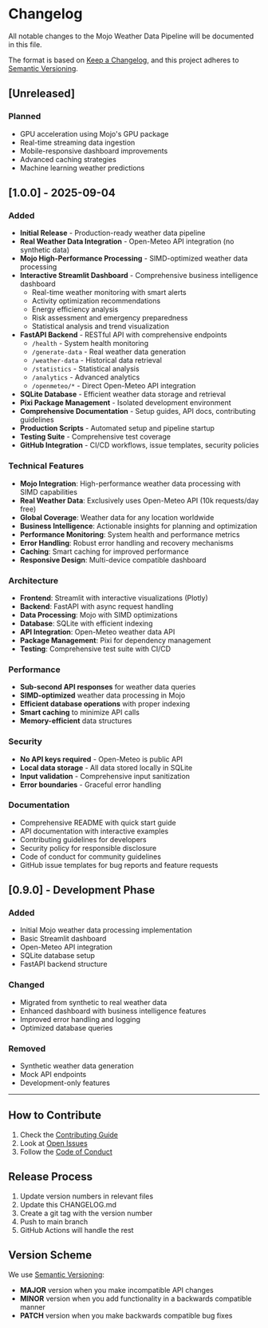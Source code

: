 # Changelog

All notable changes to the Mojo Weather Data Pipeline will be documented in this file.

The format is based on [Keep a Changelog](https://keepachangelog.com/en/1.0.0/),
and this project adheres to [Semantic Versioning](https://semver.org/spec/v2.0.0.html).

## [Unreleased]

### Planned
- GPU acceleration using Mojo's GPU package
- Real-time streaming data ingestion
- Mobile-responsive dashboard improvements
- Advanced caching strategies
- Machine learning weather predictions

## [1.0.0] - 2025-09-04

### Added
- **Initial Release** - Production-ready weather data pipeline
- **Real Weather Data Integration** - Open-Meteo API integration (no synthetic data)
- **Mojo High-Performance Processing** - SIMD-optimized weather data processing
- **Interactive Streamlit Dashboard** - Comprehensive business intelligence dashboard
  - Real-time weather monitoring with smart alerts
  - Activity optimization recommendations
  - Energy efficiency analysis
  - Risk assessment and emergency preparedness
  - Statistical analysis and trend visualization
- **FastAPI Backend** - RESTful API with comprehensive endpoints
  - `/health` - System health monitoring
  - `/generate-data` - Real weather data generation
  - `/weather-data` - Historical data retrieval
  - `/statistics` - Statistical analysis
  - `/analytics` - Advanced analytics
  - `/openmeteo/*` - Direct Open-Meteo API integration
- **SQLite Database** - Efficient weather data storage and retrieval
- **Pixi Package Management** - Isolated development environment
- **Comprehensive Documentation** - Setup guides, API docs, contributing guidelines
- **Production Scripts** - Automated setup and pipeline startup
- **Testing Suite** - Comprehensive test coverage
- **GitHub Integration** - CI/CD workflows, issue templates, security policies

### Technical Features
- **Mojo Integration**: High-performance weather data processing with SIMD capabilities
- **Real Weather Data**: Exclusively uses Open-Meteo API (10k requests/day free)
- **Global Coverage**: Weather data for any location worldwide
- **Business Intelligence**: Actionable insights for planning and optimization
- **Performance Monitoring**: System health and performance metrics
- **Error Handling**: Robust error handling and recovery mechanisms
- **Caching**: Smart caching for improved performance
- **Responsive Design**: Multi-device compatible dashboard

### Architecture
- **Frontend**: Streamlit with interactive visualizations (Plotly)
- **Backend**: FastAPI with async request handling
- **Data Processing**: Mojo with SIMD optimizations
- **Database**: SQLite with efficient indexing
- **API Integration**: Open-Meteo weather data API
- **Package Management**: Pixi for dependency management
- **Testing**: Comprehensive test suite with CI/CD

### Performance
- **Sub-second API responses** for weather data queries
- **SIMD-optimized** weather data processing in Mojo
- **Efficient database operations** with proper indexing
- **Smart caching** to minimize API calls
- **Memory-efficient** data structures

### Security
- **No API keys required** - Open-Meteo is public API
- **Local data storage** - All data stored locally in SQLite
- **Input validation** - Comprehensive input sanitization
- **Error boundaries** - Graceful error handling

### Documentation
- Comprehensive README with quick start guide
- API documentation with interactive examples
- Contributing guidelines for developers
- Security policy for responsible disclosure
- Code of conduct for community guidelines
- GitHub issue templates for bug reports and feature requests

## [0.9.0] - Development Phase

### Added
- Initial Mojo weather data processing implementation
- Basic Streamlit dashboard
- Open-Meteo API integration
- SQLite database setup
- FastAPI backend structure

### Changed
- Migrated from synthetic to real weather data
- Enhanced dashboard with business intelligence features
- Improved error handling and logging
- Optimized database queries

### Removed
- Synthetic weather data generation
- Mock API endpoints
- Development-only features

---

## How to Contribute

1. Check the [Contributing Guide](CONTRIBUTING.md)
2. Look at [Open Issues](https://github.com/YOUR_USERNAME/mojo-weather-pipeline/issues)
3. Follow the [Code of Conduct](CODE_OF_CONDUCT.md)

## Release Process

1. Update version numbers in relevant files
2. Update this CHANGELOG.md
3. Create a git tag with the version number
4. Push to main branch
5. GitHub Actions will handle the rest

## Version Scheme

We use [Semantic Versioning](https://semver.org/):

- **MAJOR** version when you make incompatible API changes
- **MINOR** version when you add functionality in a backwards compatible manner
- **PATCH** version when you make backwards compatible bug fixes
